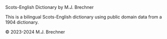 Scots-English Dictionary by M.J. Brechner

This is a bilingual Scots-English dictionary using public domain data from a 1904 dictionary.

© 2023-2024 M.J. Brechner
